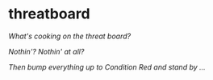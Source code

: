 # threatboard

_What's cooking on the threat board?_

_Nothin'? Nothin' at all?_

_Then bump everything up to Condition Red and stand by ..._
